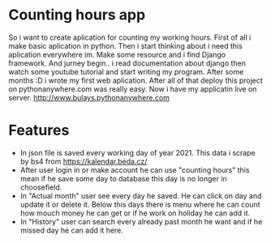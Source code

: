 # Counting hours app
So i want to create aplication for counting my working hours. First of all i make basic aplication in python. Then i start thinking about i need this aplication everywhere im. Make some resource and i find Django framework. And jurney begin.. i read documentation about django then watch some youtube tutorial and start writing my program. After some months :D i wrote my first web aplication. After all of that deploy this project on pythonanywhere.com was really easy. Now i have my applicatin live on server. http://www.bulays.pythonanywhere.com

# Features

-  In json file is saved every working day of year 2021. This data i scrape by bs4 from https://kalendar.beda.cz/ 
-  After user login in or make account he can use "counting hours" this mean if he save some day to database this day is no longer in choosefield. 
-  In "Actual month" user see every day he saved. He can click on day and update it or delete it. Below this days there is menu where he can count how mouch money he can get or if he work on holiday he can add it. 
-  In "History" user can search every already past month he want and if he missed day he can add it here.
